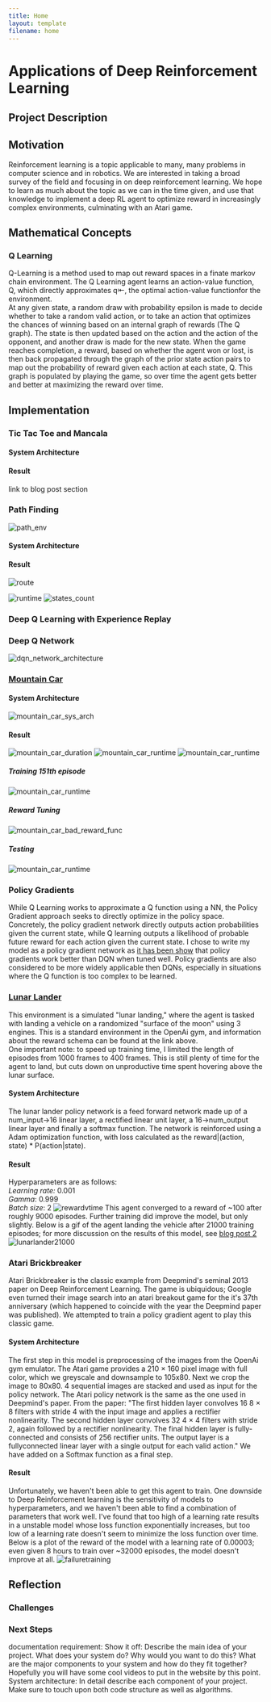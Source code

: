 ```yaml
---
title: Home
layout: template
filename: home
---
```



# Applications of Deep Reinforcement Learning
## Project Description




## Motivation
Reinforcement learning is a topic applicable to many, many problems in computer science and in robotics. We are interested in taking a broad survey of the field and focusing in on deep reinforcement learning. We hope to learn as much about the topic as we can in the time given, and use that knowledge to implement a deep RL agent to optimize reward in increasingly complex environments, culminating with an Atari game.


## Mathematical Concepts

### Q Learning
Q-Learning is a method used to map out reward spaces in a finate markov chain environment. The Q Learning agent learns an action-value function, Q, which directly approximates q⇤, the optimal action-value functionfor the environment.  
At any given state, a random draw with probability epsilon is made to decide whether to take a random valid action, or to take an action that optimizes the chances of winning based on an internal graph of rewards (The Q graph). The state is then updated based on the action and the action of the opponent, and another draw is made for the new state. When the game reaches completion, a reward, based on whether the agent won or lost, is then back propagated through the graph of the prior state action pairs to map out the probability of reward given each action at each state, Q. This graph is populated by playing the game, so over time the agent gets better and better at maximizing the reward over time.

## Implementation
### Tic Tac Toe and Mancala

#### System Architecture
#### Result
link to blog post section
### Path Finding
![path_env](./images/path_finding_environment.png)

#### System Architecture

#### Result
![route](./images/path_finding_route.png)

![runtime](./images/path_finding_runtime.png)
![states_count](./images/path_finding_states_num.png)


### Deep Q Learning with Experience Replay
### Deep Q Network
![dqn_network_architecture](./images/DQN_Network_Architecture.png)

### [Mountain Car](https://gym.openai.com/envs/MountainCar-v0/)
#### System Architecture
![mountain_car_sys_arch](./images/DQN_System_Architecture.png)

#### Result
![mountain_car_duration](./images/mountain_car_linear_duration_plot_final.png)
![mountain_car_runtime](./images/mountain_car_linear_runtime_plot_final.png)
![mountain_car_runtime](./images/mountain_car_linear_average_max_q_value_final.png)

##### Training 151th episode
![mountain_car_runtime](./images/mountain-car-linear-training-151th-episode.gif)

##### Reward Tuning
![mountain_car_bad_reward_func](./images/mountain-car-bad-reward-function.gif)

##### Testing
![mountain_car_runtime](./images/moutain-car-linear-testing-after-151-episodes.gif)

### Policy Gradients
While Q Learning works to approximate a Q function using a NN, the Policy Gradient approach seeks to directly optimize in the policy space. Concretely, the policy gradient network directly outputs action probabilities given the current state, while Q learning outputs a likelihood of probable future reward for each action given the current state. I chose to write my model as a policy gradient network as [it has been show](https://arxiv.org/abs/1602.01783) that policy gradients work better than DQN when tuned well. Policy gradients are also considered to be more widely applicable then DQNs, especially in situations where the Q function is too complex to be learned.

### [Lunar Lander](https://gym.openai.com/envs/LunarLander-v2/)
This environment is a simulated "lunar landing," where the agent is tasked with landing a vehicle on a randomized "surface of the moon" using 3 engines. This is a standard environment in the OpenAi gym, and information about the reward schema can be found at the link above.  
One important note: to speed up training time, I limited the length of episodes from 1000 frames to 400 frames. This is still plenty of time for the agent to land, but cuts down on unproductive time spent hovering above the lunar surface.
#### System Architecture
The lunar lander policy network is a feed forward network made up of a num_input->16 linear layer, a rectified linear unit layer, a 16->num_output linear layer and finally a softmax function. The network is reinforced using a Adam optimization function, with loss calculated as the reward|(action, state) * P(action|state).  

#### Result
Hyperparameters are as follows:  
*Learning rate:* 0.001  
*Gamma*: 0.999  
*Batch size*: 2
![rewardvtime](./images/single_cpu.png)
This agent converged to a reward of ~100 after roughly 9000 episodes. Further training did improve the model, but only slightly.  Below is a gif of the agent landing the vehicle after 21000 training episodes; for more discussion on the results of this model, see [blog post 2](./blog.md)
![lunarlander21000](./images/21000_Episodes.gif)


### Atari Brickbreaker
Atari Brickbreaker is the classic example from Deepmind's seminal 2013 paper on Deep Reinforcement Learning. The game is ubiquidous; Google even turned their image search into an atari breakout game for the it's 37th anniversary (which happened to coincide with the year the Deepmind paper was published). We attempted to train a policy gradient agent to play this classic game.
#### System Architecture
The first step in this model is preprocessing of the images from the OpenAi gym emulator. The Atari game provides a 210 × 160 pixel image with full color, which we greyscale and downsample to 105x80. Next we crop the image to 80x80. 4 sequential images are stacked and used as input for the policy network.
The Atari policy network is the same as the one used in Deepmind's paper. From the paper: "The first hidden layer convolves 16 8 × 8 filters with stride 4 with the input image and applies a rectifier nonlinearity. The second hidden layer convolves 32 4 × 4 filters with stride 2, again followed by a rectifier nonlinearity. The final hidden layer is fully-connected and consists of 256 rectifier units. The output layer is a fullyconnected linear layer with a single output for each valid action." We have added on a Softmax function as a final step.
#### Result
Unfortunately, we haven't been able to get this agent to train. One downside to Deep Reinforcement learning is the sensitivity of models to hyperparameters, and we haven't been able to find a combination of parameters that work well. I've found that too high of a learning rate results in a unstable model whose loss function exponentially increases, but too low of a learning rate doesn't seem to minimize the loss function over time. Below is a plot of the reward of the model with a learning rate of 0.00003; even given 8 hours to train over ~32000 episodes, the model doesn't improve at all.
![failuretraining](./images/training_attempt_atari.png)


## Reflection
### Challenges
### Next Steps

documentation requirement:
Show it off: Describe the main idea of your project. What does your system do? Why would you want to do this? What are the major components to your system and how do they fit together? Hopefully you will have some cool videos to put in the website by this point.
System architecture: In detail describe each component of your project. Make sure to touch upon both code structure as well as algorithms.
